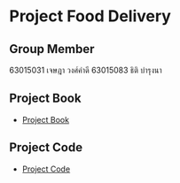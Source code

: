 # Project Food Delivery

## Group Member
63015031 เจษฎา วงศ์คำดี
63015083 ธิติ บำรุงนา

## Project Book
- [Project Book](https://github.com/wongkhamdee/Numfu-delivery/tree/main/Project%20Book)

## Project Code
- [Project Code](https://github.com/wongkhamdee/Numfu-delivery/tree/main/Code/numful)

